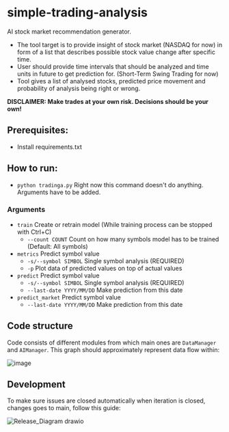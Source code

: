 # simple-trading-analysis
AI stock market recommendation generator.
- The tool target is to provide insight of stock market (NASDAQ for now) in form of a list that describes possible stock value change after specific time.
- User should provide time intervals that should be analyzed and time units in future to get prediction for. (Short-Term Swing Trading for now)
- Tool gives a list of analysed stocks, predicted price movement and probability of analysis being right or wrong.

<b>DISCLAIMER: Make trades at your own risk. Decisions should be your own!</b>


## Prerequisites:
- Install requirements.txt

## How to run:
- `python tradinga.py` Right now this command doesn't do anything. Arguments have to be added.

### Arguments
- `train` Create or retrain model (While training process can be stopped with Ctrl+C)
  - `--count COUNT` Count on how many symbols model has to be trained (Default: All symbols)
- `metrics` Predict symbol value
  - `-s/--symbol SIMBOL` Single symbol analysis (REQUIRED)
  - `-p` Plot data of predicted values on top of actual values
- `predict` Predict symbol value
  - `-s/--symbol SIMBOL` Single symbol analysis (REQUIRED)
  - `--last-date YYYY/MM/DD` Make prediction from this date
- `predict_market` Predict symbol value
  - `--last-date YYYY/MM/DD` Make prediction from this date


## Code structure
Code consists of different modules from which main ones are `DataManager` and `AIManager`.
This graph should approximately represent data flow within:

![image](https://user-images.githubusercontent.com/64271878/234019715-df74c364-21db-4cd7-923a-4640626fb39c.png)


## Development
To make sure issues are closed automatically when iteration is closed, changes goes to main, follow this guide:

![Release_Diagram drawio](https://user-images.githubusercontent.com/64271878/234239562-07462dde-3b84-4e93-9243-073f17125104.png)
